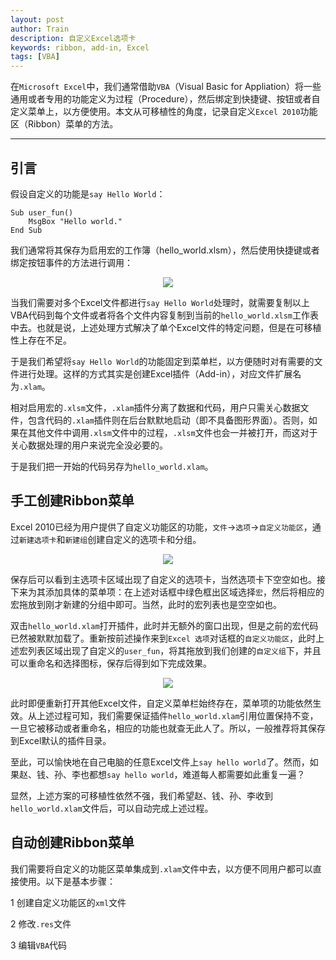 ```yaml
---
layout: post
author: Train
description: 自定义Excel选项卡
keywords: ribbon, add-in, Excel
tags: [VBA]
---
```


在`Microsoft Excel`中，我们通常借助`VBA`（Visual Basic for Appliation）将一些通用或者专用的功能定义为过程（Procedure），然后绑定到快捷键、按钮或者自定义菜单上，以方便使用。本文从可移植性的角度，记录自定义`Excel 2010`功能区（Ribbon）菜单的方法。

---

## 引言

假设自定义的功能是`say Hello World`：

```
Sub user_fun()
    MsgBox "Hello world."
End Sub
```

我们通常将其保存为启用宏的工作簿（hello_world.xlsm），然后使用快捷键或者绑定按钮事件的方法进行调用：

<div align='center'><img src="{{ "/images/2017-07-23-01.png" | prepend: site.baseurl }}"></div>

当我们需要对多个Excel文件都进行`say Hello World`处理时，就需要复制以上VBA代码到每个文件或者将各个文件内容复制到当前的`hello_world.xlsm`工作表中去。也就是说，上述处理方式解决了单个Excel文件的特定问题，但是在可移植性上存在不足。

于是我们希望将`say Hello World`的功能固定到菜单栏，以方便随时对有需要的文件进行处理。这样的方式其实是创建Excel插件（Add-in），对应文件扩展名为`.xlam`。

相对启用宏的`.xlsm`文件，`.xlam`插件分离了数据和代码，用户只需关心数据文件，包含代码的`.xlam`插件则在后台默默地启动（即不具备图形界面）。否则，如果在其他文件中调用`.xlsm`文件中的过程，`.xlsm`文件也会一并被打开，而这对于关心数据处理的用户来说完全没必要的。

于是我们把一开始的代码另存为`hello_world.xlam`。

## 手工创建Ribbon菜单

Excel 2010已经为用户提供了自定义功能区的功能，`文件`->`选项`->`自定义功能区`，通过`新建选项卡`和`新建组`创建自定义的选项卡和分组。

<div align='center'><img src="{{ "/images/2017-07-23-02.png" | prepend: site.baseurl }}"></div>

保存后可以看到主选项卡区域出现了自定义的选项卡，当然选项卡下空空如也。接下来为其添加具体的菜单项：在上述对话框中绿色框出区域选择`宏`，然后将相应的宏拖放到刚才新建的分组中即可。当然，此时的宏列表也是空空如也。

双击`hello_world.xlam`打开插件，此时并无额外的窗口出现，但是之前的宏代码已然被默默加载了。重新按前述操作来到`Excel 选项`对话框的`自定义功能区`，此时上述宏列表区域出现了自定义的`user_fun`，将其拖放到我们创建的`自定义组`下，并且可以重命名和选择图标，保存后得到如下完成效果。

<div align='center'><img src="{{ "/images/2017-07-23-02.png" | prepend: site.baseurl }}"></div>

此时即便重新打开其他Excel文件，自定义菜单栏始终存在，菜单项的功能依然生效。从上述过程可知，我们需要保证插件`hello_world.xlam`引用位置保持不变，一旦它被移动或者重命名，相应的功能也就查无此人了。所以，一般推荐将其保存到Excel默认的插件目录。

至此，可以愉快地在自己电脑的任意Excel文件上`say hello world`了。然而，如果赵、钱、孙、李也都想`say hello world`，难道每人都需要如此重复一遍？

显然，上述方案的可移植性依然不强，我们希望赵、钱、孙、李收到`hello_world.xlam`文件后，可以自动完成上述过程。

## 自动创建Ribbon菜单

我们需要将自定义的功能区菜单集成到`.xlam`文件中去，以方便不同用户都可以直接使用。以下是基本步骤：

1 创建自定义功能区的`xml`文件

2 修改`.res`文件

3 编辑`VBA`代码



